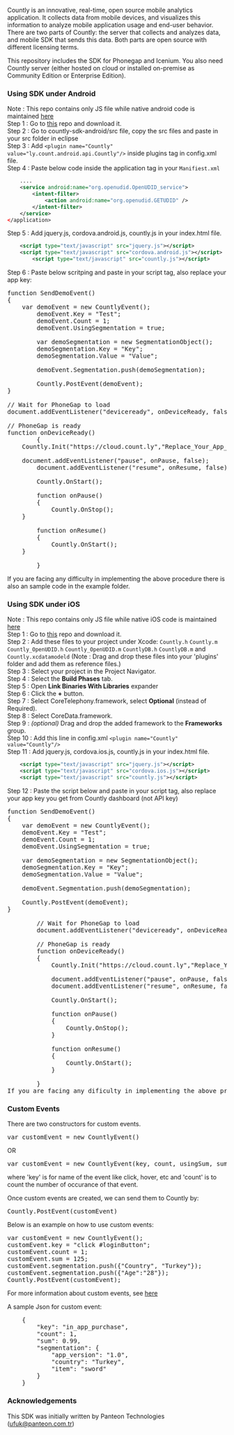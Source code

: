 Countly is an innovative, real-time, open source mobile analytics application. It collects data from mobile devices, and visualizes this information to analyze mobile application usage and end-user behavior. There are two parts of Countly: the server that collects and analyzes data, and mobile SDK that sends this data. Both parts are open source with different licensing terms.

This repository includes the SDK for Phonegap and Icenium. You also need Countly server (either hosted on cloud or installed on-premise as Community Edition or Enterprise Edition).

### Using SDK under Android

Note : This repo contains only JS file while native android code is maintained <a href="https://github.com/Countly/countly-sdk-android">here</a> <br/>
Step 1 : Go to <a href="https://github.com/Countly/countly-sdk-android">this</a> repo and download it.<br/>
Step 2 : Go to countly-sdk-android/src file, copy the src files and paste in your src folder in eclipse <br/>
Step 3 : Add ```<plugin name="Countly" value="ly.count.android.api.Countly"/>``` inside plugins tag in config.xml file.<br/>
Step 4 : Paste below code inside the application tag in your `Manifiest.xml` <br/>

```xml
	....
	<service android:name="org.openudid.OpenUDID_service"> 
		<intent-filter>
	       	<action android:name="org.openudid.GETUDID" />
	    </intent-filter>
	</service>
</application>
```

Step 5 : Add jquery.js, cordova.android.js, countly.js in your index.html file. <br/>

```xml
	<script type="text/javascript" src="jquery.js"></script>
	<script type="text/javascript" src="cordova.android.js"></script>
        <script type="text/javascript" src="countly.js"></script>
``` 

Step 6 : Paste below scritping and paste in your script tag, also replace your app key:

<pre class="prettyprint">
function SendDemoEvent()
{
	var demoEvent = new CountlyEvent();
        demoEvent.Key = "Test";
        demoEvent.Count = 1;
        demoEvent.UsingSegmentation = true;
        
        var demoSegmentation = new SegmentationObject();
        demoSegmentation.Key = "Key";
        demoSegmentation.Value = "Value";
        
        demoEvent.Segmentation.push(demoSegmentation);
            
        Countly.PostEvent(demoEvent);
}
        
// Wait for PhoneGap to load
document.addEventListener("deviceready", onDeviceReady, false);
        
// PhoneGap is ready
function onDeviceReady() 
        {
	Countly.Init("https://cloud.count.ly","Replace_Your_App_Key","0.0.1",device.uuid);
   
	document.addEventListener("pause", onPause, false);
        document.addEventListener("resume", onResume, false);
            
        Countly.OnStart();
            
        function onPause() 
        {
        	Countly.OnStop();
	}
            
        function onResume() 
        {
        	Countly.OnStart();
	}
            
        }
</pre>

If you are facing any difficulty in implementing the above procedure there is also an sample code in the example folder.

### Using SDK under iOS

Note : This repo contains only JS file while native iOS code is maintained <a href="https://github.com/Countly/countly-sdk-ios">here</a> 
<br/>
Step 1 : Go to <a href="https://github.com/Countly/countly-sdk-ios">this</a> repo and download it.<br/>
Step 2 : Add these files to your project under Xcode: `Countly.h` `Countly.m` `Countly_OpenUDID.h` `Countly_OpenUDID.m` `CountlyDB.h` `CountlyDB.m` and `Countly.xcdatamodeld` (Note : Drag and drop these files into your 'plugins' folder and add them as reference files.) <br/>
Step 3 : Select your project in the Project Navigator.<br/>
Step 4 : Select the **Build Phases** tab. <br/>
Step 5 : Open **Link Binaries With Libraries** expander <br/>
Step 6 : Click the **+** button. <br/>
Step 7 : Select CoreTelephony.framework, select **Optional** (instead of Required). <br/>
Step 8 : Select CoreData.framework. <br/>
Step 9 : *(optional)* Drag and drop the added framework to the **Frameworks** group. <br/>
Step 10 : Add this line in config.xml `<plugin name="Countly" value="Countly"/>` <br/>
Step 11 : Add jquery.js, cordova.ios.js, countly.js in your index.html file. <br/>

```xml
    <script type="text/javascript" src="jquery.js"></script>
    <script type="text/javascript" src="cordova.ios.js"></script>
    <script type="text/javascript" src="countly.js"></script>
```

Step 12 : Paste the script below and paste in your script tag, also replace your app key you get from Countly dashboard (not API key)


<pre class="prettyprint">
function SendDemoEvent()
{
	var demoEvent = new CountlyEvent();
	demoEvent.Key = "Test";
	demoEvent.Count = 1;
	demoEvent.UsingSegmentation = true;
        
	var demoSegmentation = new SegmentationObject();
	demoSegmentation.Key = "Key";
	demoSegmentation.Value = "Value";
        
	demoEvent.Segmentation.push(demoSegmentation);
            
	Countly.PostEvent(demoEvent);
}
        
        // Wait for PhoneGap to load
        document.addEventListener("deviceready", onDeviceReady, false);
        
        // PhoneGap is ready
        function onDeviceReady() 
        {
            Countly.Init("https://cloud.count.ly","Replace_Your_App_Key","0.0.1",device.uuid);
            
            document.addEventListener("pause", onPause, false);
            document.addEventListener("resume", onResume, false);
            
            Countly.OnStart();
            
            function onPause() 
            {
                Countly.OnStop();
            }
            
            function onResume() 
            {
                Countly.OnStart();
            }
            
        }
If you are facing any dificulty in implementing the above procedure there is also an sample code in the example folder
</pre>

### Custom Events

There are two constructors for custom events. <br/>

<pre class="prettyprint">
var customEvent = new CountlyEvent()
</pre>

OR 

<pre class="prettyprint">
var customEvent = new CountlyEvent(key, count, usingSum, sum, usingSegmentation, segmentation)
</pre>
	
where 'key' is for name of the event like click, hover, etc and 'count' is to count the number of occurance of that event.

Once custom events are created, we can send them to Countly by:

<pre class="prettyprint">
Countly.PostEvent(customEvent)
</pre>

Below is an example on how to use custom events: 

<pre class="prettyprint">
var customEvent = new CountlyEvent();
customEvent.key = "click #loginButton";
customEvent.count = 1;
customEvent.sum = 125;
customEvent.segmentation.push({"Country", "Turkey"});
customEvent.segmentation.push({"Age":"28"});
Countly.PostEvent(customEvent);
</pre>

For more information about custom events, see <a href="https://count.ly/resources/reference/custom-events">here</a> 

A sample Json for custom event:

<pre class="prettyprint">
    {
        "key": "in_app_purchase",
        "count": 1,
        "sum": 0.99,
        "segmentation": {
            "app_version": "1.0",
            "country": "Turkey",
            "item": "sword"
        }
    }
</pre>

### Acknowledgements 

This SDK was initially written by Panteon Technologies (ufuk@panteon.com.tr)
